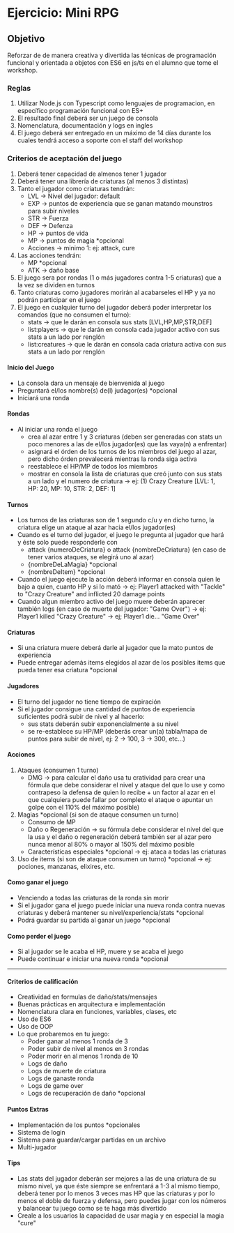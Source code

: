 # Ejercicio: Mini RPG
 
## Objetivo
Reforzar de de manera creativa y divertida las técnicas de programación funcional y orientada a objetos con ES6 en js/ts en el alumno que tome el workshop.
 
### Reglas
1) Utilizar Node.js con Typescript como lenguajes de programacion, en específico programación funcional con ES+
2) El resultado final deberá ser un juego de consola
3) Nomenclatura, documentación y logs en ingles
4) El juego deberá ser entregado en un máximo de 14 días durante los cuales tendrá acceso a soporte con el staff del workshop
 
### Criterios de aceptación del juego
1) Deberá tener capacidad de almenos tener 1 jugador
2) Deberá tener una librería de criaturas (al menos 3 distintas)
3) Tanto el jugador como criaturas tendrán:
   - LVL -> Nivel del jugador: default
   - EXP -> puntos de experiencia que se ganan matando mounstros para subir niveles
   - STR -> Fuerza
   - DEF -> Defenza
   - HP -> puntos de vida
   - MP -> puntos de magia *opcional
   - Acciones -> minimo 1: ej: attack, cure
4) Las acciones tendrán:
   - MP *opcional
   - ATK -> daño base
5) El juego sera por rondas (1 o más jugadores contra 1-5 criaturas) que a la vez se dividen en turnos
6) Tanto criaturas como jugadores morirán al acabarseles el HP y ya no podrán participar en el juego
7) El juego en cualquier turno del jugador deberá poder interpretar los comandos (que no consumen el turno):
   - stats -> que le darán en consola sus stats [LVL,HP,MP,STR,DEF]
   - list:players -> que le darán en consola cada jugador activo con sus stats a un lado por renglón
   - list:creatures -> que le darán en consola cada criatura activa con sus stats a un lado por renglón
 
#### Inicio del Juego
- La consola dara un mensaje de bienvenida al juego
- Preguntará el/los nombre(s) de(l) judagor(es) *opcional
- Iniciará una ronda
 
#### Rondas
- Al iniciar una ronda el juego 
  - crea al azar entre 1 y 3 criaturas (deben ser generadas con stats un poco menores a las de el/los jugador(es) que las vaya(n) a enfrentar)
  - asignará el órden de los turnos de los miembros del juego al azar, pero dicho órden prevalecerá mientras la ronda siga activa
  - reestablece el HP/MP de todos los miembros
  - mostrar en consola la lista de criaturas que creó junto con sus stats a un lado y el numero de criatura 
  -> ej: (1) Crazy Creature [LVL: 1, HP: 20, MP: 10, STR: 2, DEF: 1]
 
#### Turnos
- Los turnos de las criaturas son de 1 segundo c/u y en dicho turno, la criatura elige un ataque al azar hacia el/los jugador(es)
- Cuando es el turno del jugador, el juego le pregunta al jugador que hará y éste solo puede responderle con 
  - attack {numeroDeCriatura} o attack {nombreDeCriatura} (en caso de tener varios ataques, se elegirá uno al azar)
  - {nombreDeLaMagia} *opcional
  - {nombreDeItem} *opcional
- Cuando el juego ejecute la acción deberá informar en consola quien le bajo a quien, cuanto HP y si lo mató 
-> ej: Player1 attacked with "Tackle" to "Crazy Creature" and inflicted 20 damage points
- Cuando algun miembro activo del juego muere deberán aparecer también logs (en caso de muerte del jugador: "Game Over") 
-> ej: Player1 killed "Crazy Creature"
-> ej; Player1 die... "Game Over"
 
#### Criaturas
- Si una criatura muere deberá darle al jugador que la mato puntos de experiencia
- Puede entregar además items elegidos al azar de los posibles items que pueda tener esa criatura *opcional
 
#### Jugadores
- El turno del jugador no tiene tiempo de expiración
- Si el jugador consigue una cantidad de puntos de experiencia suficientes podrá subir de nivel y al hacerlo:
  - sus stats deberán subir exponencialmente a su nivel
  - se re-establece su HP/MP
  (deberás crear un(a) tabla/mapa de puntos para subir de nivel, ej: 2 -> 100, 3 -> 300, etc...)
 
#### Acciones
1) Ataques (consumen 1 turno)
    - DMG -> para calcular el daño usa tu cratividad para crear una fórmula que debe considerar el nivel y ataque del que lo use y como contrapeso la defensa de quien lo recibe + un factor al azar en el que cualquiera puede fallar por completo el ataque o apuntar un golpe con el 110% del máximo posible)
2) Magias *opcional (si son de ataque consumen un turno)
    - Consumo de MP
    - Daño o Regeneración -> su fórmula debe considerar el nivel del que la usa y el daño o regeneración deberá también ser al azar pero nunca menor al 80% o mayor al 150% del máximo posible
    - Características especiales *opcional
    -> ej: ataca a todas las criaturas
3) Uso de items (si son de ataque consumen un turno) *opcional
-> ej: pociones, manzanas, elixires, etc.
 
#### Como ganar el juego
- Venciendo a todas las criaturas de la ronda sin morir
- Si el jugador gana el juego puede iniciar una nueva ronda contra nuevas criaturas y deberá mantener su nivel/experiencia/stats *opcional
- Podrá guardar su partida al ganar un juego *opcional
 
#### Como perder el juego
- Si al jugador se le acaba el HP, muere y se acaba el juego
- Puede continuar e iniciar una nueva ronda *opcional
 
-------------
#### Criterios de calificación
- Creatividad en formulas de daño/stats/mensajes
- Buenas prácticas en arquitectura e implementación
- Nomenclatura clara en funciones, variables, clases, etc
- Uso de ES6
- Uso de OOP
- Lo que probaremos en tu juego:
  - Poder ganar al menos 1 ronda de 3
  - Poder subir de nivel al menos en 3 rondas
  - Poder morir en al menos 1 ronda de 10
  - Logs de daño
  - Logs de muerte de criatura
  - Logs de ganaste ronda
  - Logs de game over
  - Logs de recuperación de daño *opcional
 
#### Puntos Extras
- Implementación de los puntos *opcionales
- Sistema de login
- Sistema para guardar/cargar partidas en un archivo
- Multi-jugador
  
#### Tips
- Las stats del jugador deberán ser mejores a las de una criatura de su mismo nivel, ya que éste siempre se enfrentará a 1-3 al mismo tiempo, deberá tener por lo menos 3 veces mas HP que las criaturas y por lo menos el doble de fuerza y defensa, pero puedes jugar con los números y balancear tu juego como se te haga más divertido
- Creale a los usuarios la capacidad de usar magia y en especial la magia "cure"